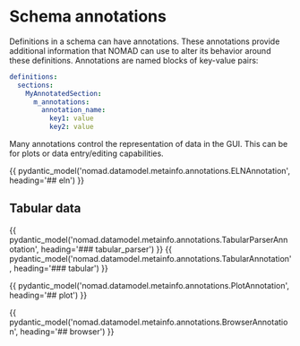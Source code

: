 # Schema annotations

Definitions in a schema can have annotations. These annotations provide additional information that NOMAD can use to alter its behavior around these definitions. Annotations are named blocks of key-value pairs:

```yaml
definitions:
  sections:
    MyAnnotatedSection:
      m_annotations:
        annotation_name:
          key1: value
          key2: value
```

Many annotations control the representation of data in the GUI. This can be for plots or data entry/editing capabilities.

{{ pydantic_model('nomad.datamodel.metainfo.annotations.ELNAnnotation', heading='## eln') }}

## Tabular data
{{ pydantic_model('nomad.datamodel.metainfo.annotations.TabularParserAnnotation', heading='### tabular_parser') }}
{{ pydantic_model('nomad.datamodel.metainfo.annotations.TabularAnnotation', heading='### tabular') }}

{{ pydantic_model('nomad.datamodel.metainfo.annotations.PlotAnnotation', heading='## plot') }}

{{ pydantic_model('nomad.datamodel.metainfo.annotations.BrowserAnnotation', heading='## browser') }}
